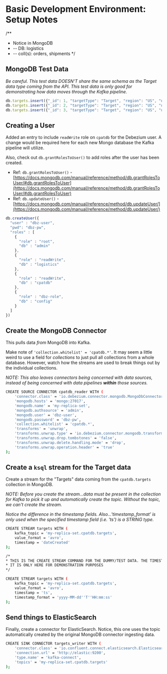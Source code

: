 # Basic Development Environment: Setup Notes


/**
* Notice in MongoDB
* -- DB: logistics
* -- coll(s): orders, shipments
*/

## MongoDB Test Data

_Be careful. This test data DOESN'T share the same schema as the Target data type coming from the API. This test data 
is only good for demonstrating how data moves through the Kafka pipeline._

```js
db.targets.insert({"_id": 1, "targetType": "Target", "region": "US", "name": "Test01", "ts": "2020-04-03T11:20:00"})
db.targets.insert({"_id": 2, "targetType": "Target", "region": "US", "name": "Test02", "ts": "2020-04-03T11:20:00"})
db.targets.insert({"_id": 3, "targetType": "Target", "region": "US", "name": "Test03", "ts": "2020-04-03T11:20:00"})
```

## Creating a User 

Added an entry to include `readWrite` role on `cpatdb` for the Debezium user. A change would be required here for each new 
Mongo database the Kafka pipeline will utilize.

Also, check out `db.grantRolesToUser()` to add roles after the user has been created.

- Ref: `db.grantRolesToUser()` - [https://docs.mongodb.com/manual/reference/method/db.grantRolesToUser/#db.grantRolesToUser](https://docs.mongodb.com/manual/reference/method/db.grantRolesToUser/#db.grantRolesToUser)
- Ref: `db.updateUser()` - [https://docs.mongodb.com/manual/reference/method/db.updateUser/](https://docs.mongodb.com/manual/reference/method/db.updateUser/)

```js
db.createUser({
  "user" : "dbz-user",
  "pwd": "dbz-pw",
  "roles" : [
    {
      "role" : "root",
      "db" : "admin"
    },
    {
      "role" : "readWrite",
      "db" : "logistics"
    },
    {
      "role" : "readWrite",
      "db" : "cpatdb"	
    },
    {
      "role" : "dbz-role",
      "db" : "config"
    }
  ]
})
```

## Create the MongoDB Connector

This pulls data _from_ MongoDB into Kafka.

Make note of `'collection.whitelist' = 'cpatdb.*'`. It may seem a little weird to use a field for _collections_ to just pull all collections
from a whole database. However, watch how the streams are used to break things out by the individual collections.

_NOTE: This also leaves connectors being concerned with data sources, instead of being concerned with data pipelines **within** those sources._

```bash
CREATE SOURCE CONNECTOR cpatdb_reader WITH (
    'connector.class' = 'io.debezium.connector.mongodb.MongoDbConnector',
    'mongodb.hosts' = 'mongo:27017',
    'mongodb.name' = 'my-replica-set',
    'mongodb.authsource' = 'admin',
    'mongodb.user' = 'dbz-user',
    'mongodb.password' = 'dbz-pw',
    'collection.whitelist' = 'cpatdb.*',
    'transforms' = 'unwrap',
    'transforms.unwrap.type' = 'io.debezium.connector.mongodb.transforms.ExtractNewDocumentState',
    'transforms.unwrap.drop.tombstones' = 'false',
    'transforms.unwrap.delete.handling.mode' = 'drop',
    'transforms.unwrap.operation.header' = 'true'
);
```

## Create a `ksql` stream for the Target data

Create a stream for the "Targets" data coming from the `cpatdb.targets` collection in MongoDB. 

_NOTE: Before you create the stream...data must be present in the collection for Kafka to pick it up and automatically create the topic. Without the topic, we can't create the stream._


_Notice the difference in the timestamp fields. Also...'timestamp_format' is only used when the specified timestamp field (i.e. 'ts') is a STRING type._

```bash
CREATE STREAM targets WITH (
    kafka_topic = 'my-replica-set.cpatdb.targets',
    value_format = 'avro',
    timestamp = 'dateCreated'
);
```

```bash
/* 
* THIS IS THE CREATE STREAM COMMAND FOR THE DUMMY/TEST DATA. THE TIMESTAMP WILL PREVENT THIS FROM WORKING FOR REAL CPAT DATA. 
* IT IS ONLY HERE FOR DEMONSTRATION PURPOSES
*/

CREATE STREAM targets WITH (
    kafka_topic = 'my-replica-set.cpatdb.targets',
    value_format = 'avro',
    timestamp = 'ts',
    timestamp_format = 'yyyy-MM-dd''T''HH:mm:ss'
);
```


## Send things to ElasticSearch

Finally, create a connector for ElasticSearch. Notice, this one uses the topic automatically created by the original MongoDB connector ingesting data.

```bash
CREATE SINK CONNECTOR targets_writer WITH (
    'connector.class' = 'io.confluent.connect.elasticsearch.ElasticsearchSinkConnector',
    'connection.url' = 'http://elastic:9200',
    'type.name' = 'kafka-connect',
    'topics' = 'my-replica-set.cpatdb.targets'
);
```